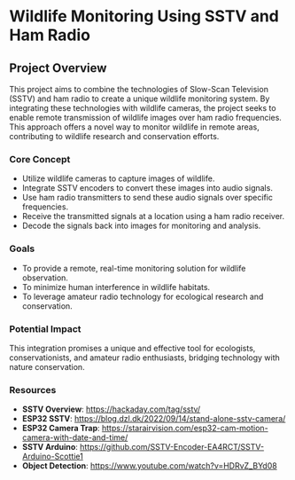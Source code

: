 # Wildlife Monitoring Using SSTV and Ham Radio

## Project Overview
This project aims to combine the technologies of Slow-Scan Television (SSTV) and ham radio to create a unique wildlife monitoring system. By integrating these technologies with wildlife cameras, the project seeks to enable remote transmission of wildlife images over ham radio frequencies. This approach offers a novel way to monitor wildlife in remote areas, contributing to wildlife research and conservation efforts.

### Core Concept
- Utilize wildlife cameras to capture images of wildlife.
- Integrate SSTV encoders to convert these images into audio signals.
- Use ham radio transmitters to send these audio signals over specific frequencies.
- Receive the transmitted signals at a location using a ham radio receiver.
- Decode the signals back into images for monitoring and analysis.

### Goals
- To provide a remote, real-time monitoring solution for wildlife observation.
- To minimize human interference in wildlife habitats.
- To leverage amateur radio technology for ecological research and conservation.

### Potential Impact
This integration promises a unique and effective tool for ecologists, conservationists, and amateur radio enthusiasts, bridging technology with nature conservation.

### Resources
- **SSTV Overview**: https://hackaday.com/tag/sstv/
- **ESP32 SSTV**: https://blog.dzl.dk/2022/09/14/stand-alone-sstv-camera/
- **ESP32 Camera Trap**: https://starairvision.com/esp32-cam-motion-camera-with-date-and-time/
- **SSTV Arduino**: https://github.com/SSTV-Encoder-EA4RCT/SSTV-Arduino-Scottie1
- **Object Detection**: https://www.youtube.com/watch?v=HDRvZ_BYd08

